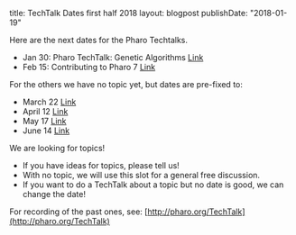 title: TechTalk Dates first half 2018
layout: blogpost
publishDate: "2018-01-19"

Here are the next dates for the Pharo Techtalks.


- Jan 30: Pharo TechTalk: Genetic Algorithms [Link](https://association.pharo.org/event-2757884)
- Feb 15: Contributing to Pharo 7 [Link](https://association.pharo.org/event-2797065)

	
For the others we have no topic yet, but dates are pre-fixed to:	

- March 22 [Link](https://association.pharo.org/event-2797067)
- April 12	[Link](https://association.pharo.org/event-2797068)
- May 17	[Link](https://association.pharo.org/event-2797069)
- June 14 [Link](https://association.pharo.org/event-2797070)


We are looking for topics!

- If you have ideas for topics, please tell us! 
- With no topic, we will use this slot for a general free discussion.
- If you want to do a TechTalk about a topic but no date is good, we can   change the date!


For recording of the past ones, see: [http://pharo.org/TechTalk](http://pharo.org/TechTalk)
